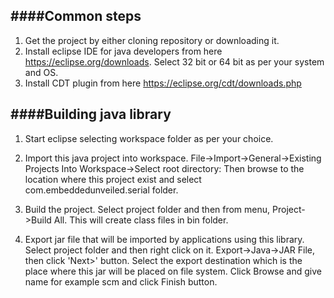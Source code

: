 ####Common steps
------

1. Get the project by either cloning repository or downloading it.
2. Install eclipse IDE for java developers from here https://eclipse.org/downloads. Select 32 bit or 64 bit as per your system and OS.
3. Install CDT plugin from here https://eclipse.org/cdt/downloads.php

####Building java library
------

1. Start eclipse selecting workspace folder as per your choice.

2. Import this java project into workspace.
   File->Import->General->Existing Projects Into Workspace->Select root directory:
   Then browse to the location where this project exist and select com.embeddedunveiled.serial folder.
   
3. Build the project.
   Select project folder and then from menu, Project->Build All.
   This will create class files in bin folder.
   
4. Export jar file that will be imported by applications using this library.
   Select project folder and then right click on it.
   Export->Java->JAR File, then click 'Next>' button.
   Select the export destination which is the place where this jar will be placed on file system.
   Click Browse and give name for example scm and click Finish button.
